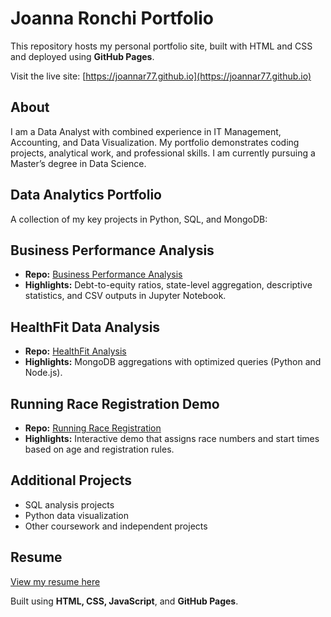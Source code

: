 # Joanna Ronchi Portfolio

This repository hosts my personal portfolio site, built with HTML and CSS and deployed using **GitHub Pages**.  

Visit the live site: [https://joannar77.github.io](https://joannar77.github.io)

## About
I am a Data Analyst with combined experience in IT Management, Accounting, and Data Visualization. My portfolio demonstrates coding projects, analytical work, and professional skills. I am currently pursuing a Master’s degree in Data Science.

## Data Analytics Portfolio

A collection of my key projects in Python, SQL, and MongoDB:

## Business Performance Analysis
- **Repo:** [Business Performance Analysis](https://github.com/joannar77/Business_Performance_Analysis)  
- **Highlights:** Debt-to-equity ratios, state-level aggregation, descriptive statistics, and CSV outputs in Jupyter Notebook.

## HealthFit Data Analysis
- **Repo:** [HealthFit Analysis](https://github.com/joannar77/healthfit-analysis)  
- **Highlights:** MongoDB aggregations with optimized queries (Python and Node.js).

## Running Race Registration Demo
- **Repo:** [Running Race Registration](https://github.com/joannar77/Running-Race-Registration)  
- **Highlights:** Interactive demo that assigns race numbers and start times based on age and registration rules.

## Additional Projects
- SQL analysis projects  
- Python data visualization  
- Other coursework and independent projects  

## Resume
[View my resume here](https://joannaronchi.com/home)

Built using **HTML, CSS, JavaScript**, and **GitHub Pages**.
